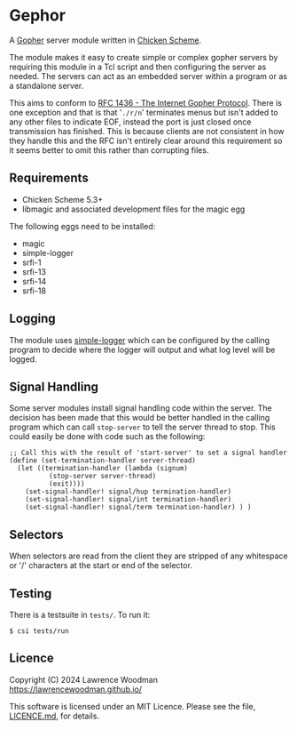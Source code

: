 Gephor
======

A [Gopher](https://en.wikipedia.org/wiki/Gopher_(protocol)) server module
written in [Chicken Scheme](https://call-cc.org/).

The module makes it easy to create simple or complex gopher servers by requiring this module in a Tcl script and then configuring the server as needed.  The servers can act as an embedded server within a program or as a standalone server.

This aims to conform to [RFC 1436 - The Internet Gopher Protocol](https://datatracker.ietf.org/doc/html/rfc1436).  There is one exception and that is that '`./r/n`' terminates menus but isn't added to any other files to indicate EOF, instead the port is just closed once transmission has finished.  This is because clients are not consistent in how they handle this and the RFC isn't entirely clear around this requirement so it seems better to omit this rather than corrupting files.


Requirements
------------
* Chicken Scheme 5.3+
* libmagic and associated development files for the magic egg

The following eggs need to be installed:
* magic
* simple-logger
* srfi-1
* srfi-13
* srfi-14
* srfi-18


Logging
-------

The module uses [simple-logger](http://wiki.call-cc.org/eggref/5/simple-logger) which can be configured by the calling program to decide where the logger will output and what log level will be logged.


Signal Handling
---------------

Some server modules install signal handling code within the server.  The decision has been made that this would be better handled in the calling program which can call `stop-server` to tell the server thread to stop.  This could easily be done with code such as the following:

```
;; Call this with the result of 'start-server' to set a signal handler
(define (set-termination-handler server-thread)
  (let ((termination-handler (lambda (signum)
          (stop-server server-thread)
          (exit))))
    (set-signal-handler! signal/hup termination-handler)
    (set-signal-handler! signal/int termination-handler)
    (set-signal-handler! signal/term termination-handler) ) )
```

Selectors
---------

When selectors are read from the client they are stripped of any whitespace or '/' characters at the start or end of the selector.


Testing
-------
There is a testsuite in `tests/`.  To run it:

    $ csi tests/run


Licence
-------
Copyright (C) 2024 Lawrence Woodman <https://lawrencewoodman.github.io/>

This software is licensed under an MIT Licence.  Please see the file, [LICENCE.md](https://github.com/lawrencewoodman/gephor-egg/blob/master/LICENCE.md), for details.

